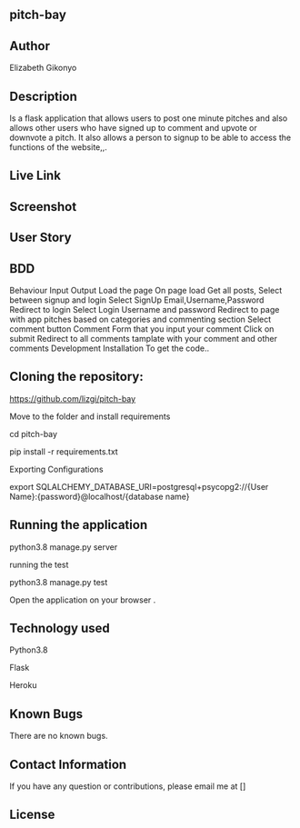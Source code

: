## pitch-bay

## Author
Elizabeth Gikonyo

## Description
Is a flask application that allows users to post one minute pitches and also allows other users who have signed up to comment and upvote or downvote a pitch. It also allows a person to signup to be able to access the functions of the website,,.

## Live Link


## Screenshot


## User Story



## BDD
Behaviour	Input	Output
Load the page	On page load	Get all posts, Select between signup and login
Select SignUp	Email,Username,Password	Redirect to login
Select Login	Username and password	Redirect to page with app pitches based on categories and commenting section
Select comment button	Comment	Form that you input your comment
Click on submit		Redirect to all comments tamplate with your comment and other comments
Development Installation
To get the code..

## Cloning the repository:

https://github.com/lizgi/pitch-bay

Move to the folder and install requirements

cd pitch-bay

pip install -r requirements.txt

Exporting Configurations

export SQLALCHEMY_DATABASE_URI=postgresql+psycopg2://{User Name}:{password}@localhost/{database name}

## Running the application

python3.8 manage.py server

running the test

python3.8 manage.py test

Open the application on your browser .

## Technology used

Python3.8

Flask

Heroku

## Known Bugs

There are no known bugs.

## Contact Information

If you have any question or contributions, please email me at []

## License
